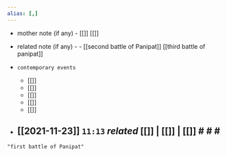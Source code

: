 ```yaml
---
alias: [,]
---
```

- mother note (if any)
		- [[]] [[]]
- related note (if any) -
		- [[second battle of Panipat]] [[third battle of panipat]]
- `contemporary events`
	- [[]]
	- [[]]
	- [[]]
	- [[]]
	- [[]]

- [[2021-11-23]]  `11:13` _related_ [[]] | [[]] | [[]] # # #
	- 

```query
"first battle of Panipat"
```